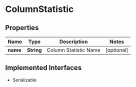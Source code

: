

# ColumnStatistic

## Properties

Name | Type | Description | Notes
------------ | ------------- | ------------- | -------------
**name** | **String** | Column Statistic Name |  [optional]


## Implemented Interfaces

* Serializable


